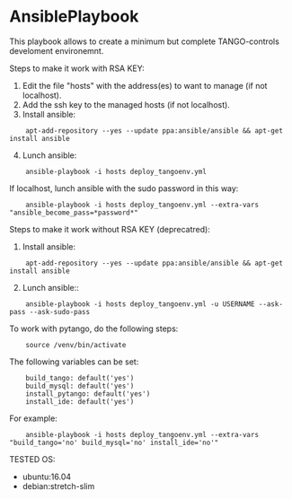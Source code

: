 # AnsiblePlaybook
This playbook allows to create a minimum but complete TANGO-controls develoment environemnt.

Steps to make it work with RSA KEY:
1. Edit the file "hosts" with the address(es) to want to manage (if not localhost).
2. Add the ssh key to the managed hosts (if not localhost). 
3. Install ansible:
``` 
    apt-add-repository --yes --update ppa:ansible/ansible && apt-get install ansible
```
4. Lunch ansible:
``` 
    ansible-playbook -i hosts deploy_tangoenv.yml 
```

If localhost, lunch ansible with the sudo password in this way:
```
    ansible-playbook -i hosts deploy_tangoenv.yml --extra-vars "ansible_become_pass=*password*"
```

Steps to make it work without RSA KEY (deprecatred):
1. Install ansible:
``` 
    apt-add-repository --yes --update ppa:ansible/ansible && apt-get install ansible
```
2. Lunch ansible:: 
``` 
    ansible-playbook -i hosts deploy_tangoenv.yml -u USERNAME --ask-pass --ask-sudo-pass
```
To work with pytango, do the following steps:
``` 
    source /venv/bin/activate
```

The following variables can be set:
```
    build_tango: default('yes')
    build_mysql: default('yes')
    install_pytango: default('yes')
    install_ide: default('yes')
```

For example:
```
    ansible-playbook -i hosts deploy_tangoenv.yml --extra-vars "build_tango='no' build_mysql='no' install_ide='no'"
```

TESTED OS:
* ubuntu:16.04
* debian:stretch-slim